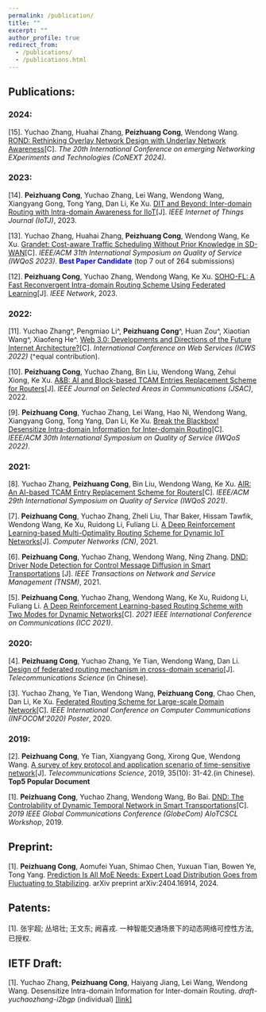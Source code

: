 ```yaml
---
permalink: /publication/
title: ""
excerpt: ""
author_profile: true
redirect_from: 
  - /publications/
  - /publications.html
---
```


## Publications:
### 2024:
  [15]. Yuchao Zhang, Huahai Zhang, **Peizhuang Cong**, Wendong Wang. [ROND: Rethinking Overlay Network Design with Underlay Network Awareness](https://pzcong.github.io/publication/)[C]. *The 20th International Conference on emerging Networking EXperiments and Technologies (CoNEXT 2024)*.
### 2023:
  [14]. **Peizhuang Cong**, Yuchao Zhang, Lei Wang, Wendong Wang, Xiangyang Gong, Tong Yang, Dan Li, Ke Xu. [DIT and Beyond: Inter-domain Routing with Intra-domain Awareness for IIoT](https://ieeexplore.ieee.org/abstract/document/10176287)[J]. *IEEE Internet of Things Journal (IoTJ)*, 2023.
  
  [13]. Yuchao Zhang, Huahai Zhang, **Peizhuang Cong**, Wendong Wang, Ke Xu. [Grandet: Cost-aware Traffic Scheduling Without Prior Knowledge in SD-WAN](https://ieeexplore.ieee.org/abstract/document/10188706)[C]. *IEEE/ACM 31th International Symposium on Quality of Service (IWQoS 2023)*. **<font color=blue>Best Paper Candidate</font>** (top 7 out of 264 submissions)

  [12]. **Peizhuang Cong**, Yuchao Zhang, Wendong Wang, Ke Xu. [SOHO-FL: A Fast Reconvergent Intra-domain Routing Scheme Using Federated Learning](https://ieeexplore.ieee.org/abstract/document/10061640/)[J]. *IEEE Network*, 2023.

### 2022:
  [11]. Yuchao Zhang^, Pengmiao Li^, **Peizhuang Cong**^, Huan Zou^, Xiaotian Wang^, Xiaofeng He^. [Web 3.0: Developments and Directions of the Future Internet Architecture?](https://link.springer.com/chapter/10.1007/978-3-031-23579-5_8)[C]. *International Conference on Web Services (ICWS 2022)* (^equal contribution).

  [10]. **Peizhuang Cong**, Yuchao Zhang, Bin Liu, Wendong Wang, Zehui Xiong, Ke Xu. [A&B: AI and Block-based TCAM Entries Replacement Scheme for Routers](https://ieeexplore.ieee.org/abstract/document/9832631/)[J]. *IEEE Journal on Selected Areas in Communications (JSAC)*, 2022.

  [9]. **Peizhuang Cong**, Yuchao Zhang, Lei Wang,  Hao Ni, Wendong Wang, Xiangyang Gong, Tong Yang, Dan Li, Ke Xu. [Break the Blackbox! Desensitize Intra-domain Information for Inter-domain Routing](https://ieeexplore.ieee.org/abstract/document/9812918/)[C]. *IEEE/ACM 30th International Symposium on Quality of Service (IWQoS 2022)*.

### 2021:
  [8]. Yuchao Zhang, **Peizhuang Cong**, Bin Liu, Wendong Wang, Ke Xu. [AIR: An AI-based TCAM Entry Replacement Scheme for Routers](https://ieeexplore.ieee.org/abstract/document/9521314/)[C]. *IEEE/ACM 29th International Symposium on Quality of Service (IWQoS 2021)*.

  [7]. **Peizhuang Cong**, Yuchao Zhang, Zheli Liu, Thar Baker, Hissam Tawfik, Wendong Wang, Ke Xu, Ruidong Li, Fuliang Li. [A Deep Reinforcement Learning-based Multi-Optimality Routing Scheme for Dynamic IoT Networks](https://www.sciencedirect.com/science/article/pii/S1389128621001535)[J]. *Computer Networks (CN)*, 2021.

  [6]. **Peizhuang Cong**, Yuchao Zhang, Wendong Wang, Ning Zhang. [DND: Driver Node Detection for Control Message Diffusion in Smart Transportations](https://ieeexplore.ieee.org/abstract/document/9354864/)
[J]. *IEEE Transactions on Network and Service Management (TNSM)*, 2021. 
  
  [5]. **Peizhuang Cong**, Yuchao Zhang, Wendong Wang, Ke Xu, Ruidong Li, Fuliang Li. [A Deep Reinforcement Learning-based Routing Scheme with Two Modes for Dynamic Networks](https://ieeexplore.ieee.org/abstract/document/9500466/)[C]. *2021 IEEE International Conference on Communications (ICC 2021)*.

### 2020:
  [4]. **Peizhuang Cong**, Yuchao Zhang, Ye Tian, Wendong Wang, Dan Li. [Design of federated routing mechanism in cross-domain scenario](http://www.infocomm-journal.com/dxkx/EN/Y2020/V36/I10/29)[J]. *Telecommunications Science* (in Chinese).

  [3]. Yuchao Zhang, Ye Tian, Wendong Wang, **Peizhuang Cong**, Chao Chen, Dan Li, Ke Xu. [Federated Routing Scheme for Large-scale Domain Network](https://ieeexplore.ieee.org/abstract/document/9162750/)[C]. *IEEE International Conference on Computer Communications (INFOCOM’2020) Poster*, 2020.

### 2019:
  [2]. **Peizhuang Cong**, Ye Tian, Xiangyang Gong, Xirong Que, Wendong Wang. [A survey of key protocol and application scenario of time-sensitive network](http://www.infocomm-journal.com/dxkx/CN/Y2019/V35/I10/31)[J]. *Telecommunications Science*, 2019, 35(10): 31-42.(in Chinese). **Top5 Popular Document**

  [1]. **Peizhuang Cong**, Yuchao Zhang, Wendong Wang, Bo Bai. [DND: The Controlability of Dynamic Temporal Network in Smart Transportations](https://ieeexplore.ieee.org/abstract/document/9024562/)[C]. *2019 IEEE Global Communications Conference (GlobeCom) AIoTCSCL Workshop*, 2019.

## Preprint:
  [1]. **Peizhuang Cong**, Aomufei Yuan, Shimao Chen, Yuxuan Tian, Bowen Ye, Tong Yang. [Prediction Is All MoE Needs: Expert Load Distribution Goes from Fluctuating to Stabilizing](https://arxiv.org/abs/2404.16914). arXiv preprint arXiv:2404.16914, 2024.

## Patents:
  [1]. 张宇超; 丛培壮; 王文东; 阙喜戎. 一种智能交通场景下的动态网络可控性方法, 已授权.
  
## IETF Draft:
  [1]. Yuchao Zhang, **Peizhuang Cong**, Haiyang Jiang, Lei Wang, Wendong Wang. Desensitize Intra-domain Information for Inter-domain Routing. *draft-yuchaozhang-i2bgp* (individual) [[link]](https://datatracker.ietf.org/doc/draft-yuchaozhang-i2bgp/)
